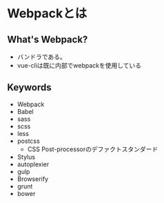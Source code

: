 # Webpackとは

## What's Webpack?

- バンドラである。
- vue-cliは既に内部でwebpackを使用している


## Keywords

- Webpack
- Babel
- sass
- scss
- less
- postcss
    - CSS Post-processorのデファクトスタンダード
- Stylus
- autoplexier
- gulp
- Browserify
- grunt
- bower
